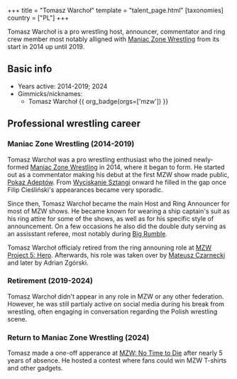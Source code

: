 +++
title = "Tomasz Warchoł"
template = "talent_page.html"
[taxonomies]
country = ["PL"]
+++

Tomasz Warchoł is a pro wrestling host, announcer, commentator and ring crew member most notably alligned with [Maniac Zone Wrestling](@/o/mzw.md) from its start in 2014 up until 2019.

## Basic info

* Years active: 2014-2019; 2024
* Gimmicks/nicknames:
  - Tomasz Warchoł {{ org_badge(orgs=['mzw']) }}
 
## Professional wrestling career

### Maniac Zone Wrestling (2014-2019)

Tomasz Warchoł was a pro wrestling enthusiast who the joined newly-formed [Maniac Zone Wrestling](@/o/mzw.md) in 2014, where it began to form. He started out as a commentator making his debut at the first MZW show made public, [Pokaz Adeptów](@/e/mzw/2014-05-10-mzw-pokaz-adeptow.md). From [Wyciskanie Sztangi](@/e/mzw/2015-03-15-mzw-wyciskanie-sztangi.md) onward he filled in the gap once Filip Cieśliński's appearances became very sporadic. 

Since then, Tomasz Warchoł became the main Host and Ring Announcer for most of MZW shows. He became known for wearing a ship captain's suit as his ring attire for some of the shows, as well as for his specific style of announcement. On a few occasions he also did the double duty serving as an assisstant referee, most notably during [Big Rumble](@/e/mzw/2018-01-14-mzw-big-rumble.md).

Tomasz Warchoł officialy retired from the ring announing role at [MZW Project 5: Hero](@/e/mzw/2019-06-01-mzw-project-5-hero.md). Afterwards, his role was taken over by [Mateusz Czarnecki](@/w/mateusz-czarnecki.md) and later by Adrian Zgórski.

### Retirement (2019-2024)

Tomasz Warchoł didn't appear in any role in MZW or any other federation. However, he was still partialy active on social media during his break from wrestling, often engaging in conversation regarding the Polish wrestling scene.

### Return to Maniac Zone Wrestling (2024)

Tomasz made a one-off apperance at [MZW: No Time to Die](@/e/mzw/2024-10-12-mzw-no-time-to-die.md) after nearly 5 years of absence. He hosted a contest where fans could win MZW T-shirts and other gadgets.
